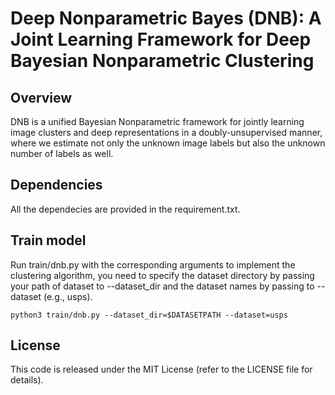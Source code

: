 # Deep Nonparametric Bayes (DNB): A Joint Learning Framework for Deep Bayesian Nonparametric Clustering


## Overview
DNB is a unified Bayesian Nonparametric framework for jointly learning image clusters and deep representations in a doubly-unsupervised manner, where we estimate not only the unknown image labels but also the unknown number of labels as well.


## Dependencies
All the dependecies are provided in the requirement.txt.

## Train model
Run train/dnb.py with the corresponding arguments to implement the clustering algorithm, you need to specify the dataset directory by passing your path of dataset to --dataset_dir and the dataset names by passing to --dataset (e.g., usps).

```
python3 train/dnb.py --dataset_dir=$DATASETPATH --dataset=usps
```

## License
This code is released under the MIT License (refer to the LICENSE file for details).

